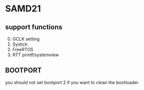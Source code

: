 # SAMD21



## support functions

0. GCLK setting
1. Systick
2. FreeRTOS
3. RTT printf/systemview


## BOOTPORT
you should not set  bootport 2 if you want to clean the bootloader.

